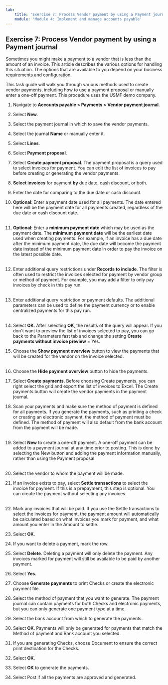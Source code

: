 ```yaml
---
lab:
    title: 'Exercise 7: Process Vendor payment by using a Payment journal'
    module: 'Module 4: Implement and manage accounts payable'
---
```


## Exercise 7: Process Vendor payment by using a Payment journal

Sometimes you might make a payment to a vendor that is less than the amount of an invoice. This article describes the various options for handling this situation. The options that are available to you depend on your business requirements and configuration.

This task guide will walk you through various methods used to create vendor payments, including how to use a payment proposal or manually enter a one-off payment. This procedure uses the USMF demo company.

1. Navigate to **Accounts payable &gt; Payments &gt; Vendor payment journal**.

2. Select **New**.

3. Select the payment journal in which to save the vendor payments.

4. Select the journal **Name** or manually enter it.

5. Select **Lines**.

6. Select **Payment proposal**.

7. Select **Create payment proposal**. The payment proposal is a query used to select invoices for payment. You can edit the list of invoices to pay before creating or generating the vendor payments.

8. **Select invoices** for payment **by** due date, cash discount, or both.

9. Enter the date for comparing to the due date or cash discount.

10. **Optional**: Enter a payment date used for all payments. The date entered here will be the payment date for all payments created, regardless of the due date or cash discount date.  
‎

11. **Optional**: Enter a **minimum payment date** which may be used as the payment date. The **minimum payment date** will be the earliest date used when creating payments. For example, if an invoice has a due date after the minimum payment date, the due date will become the payment date instead of the minimum payment date in order to pay the invoice on the latest possible date.  
‎

12. Enter additional query restrictions under **Records to include**. The filter is often used to restrict the invoices selected for payment by vendor group or method of payment. For example, you may add a filter to only pay invoices by check in this pay run.  
‎

13. Enter additional query restriction or payment defaults. The additional parameters can be used to define the payment currency or to enable centralized payments for this pay run.  
‎

14. Select **OK**. After selecting **OK**, the results of the query will appear. If you don't want to preview the list of invoices selected to pay, you can go back to the Parameters fast tab and change the setting **Create payments without invoice preview** = Yes.

15. Choose the **Show payment overview** button to view the payments that will be created for the vendor on the invoice selected.  
‎

16. Choose the **Hide payment overview** button to hide the payments.

17. Select **Create payments**. Before choosing Create payments, you can right select the grid and export the list of invoices to Excel. The Create payments button will create the vendor payments in the payment journal.



18. Scan your payments and make sure the method of payment is defined for all payments. If you generate the payments, such as printing a check or creating an electronic payment, the method of payment must be defined. The method of payment will also default from the bank account from the payment will be made.  
‎

19. Select **New** to create a one-off payment. A one-off payment can be added to a payment journal at any time prior to posting. This is done by selecting the New button and adding the payment information manually, rather than using the Payment proposal.  
‎

20. Select the vendor to whom the payment will be made.

21. If an invoice exists to pay, select **Settle transactions** to select the invoice for payment. If this is a prepayment, this step is optional. You can create the payment without selecting any invoices.  
‎

22. Mark any invoices that will be paid. If you use the Settle transactions to select the invoices for payment, the payment amount will automatically be calculated based on what invoices you mark for payment, and what amount you enter in the Amount to settle.

 

23. Select **OK**.

24. If you want to delete a payment, mark the row.

25. Select **Delete**. Deleting a payment will only delete the payment. Any invoices marked for payment will still be available to be paid by another payment.

 

26. Select **Yes**.

27. Choose **Generate payments** to print Checks or create the electronic payment file.

28. Select the method of payment that you want to generate. The payment journal can contain payments for both Checks and electronic payments, but you can only generate one payment type at a time.

 

29. Select the bank account from which to generate the payments.

30. Select **OK**. Payments will only be generated for payments that match the Method of payment and Bank account you selected.

 

31. If you are generating Checks, choose Document to ensure the correct print destination for the Checks.

32. Select **OK**.

33. Select **OK** to generate the payments.

34. Select Post if all the payments are approved and generated.

 


